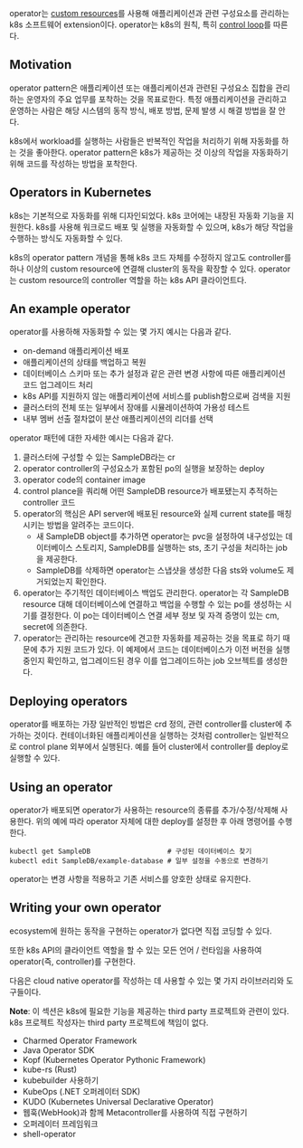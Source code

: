 operator는 [custom resources](https://kubernetes.io/docs/concepts/extend-kubernetes/api-extension/custom-resources/)를 사용해 애플리케이션과 관련 구성요소를 관리하는 k8s 소프트웨어 extension이다. operator는 k8s의 원칙, 특히 [control loop](https://kubernetes.io/docs/concepts/architecture/controller/)를 따른다.

## Motivation
operator pattern은 애플리케이션 또는 애플리케이션과 관련된 구성요소 집합을 관리하는 운영자의 주요 업무를 포착하는 것을 목표로한다. 특정 애플리케이션을 관리하고 운영하는 사람은 해당 시스템의 동작 방식, 배포 방법, 문제 발생 시 해결 방법을 잘 안다.

k8s에서 workload를 실행하는 사람들은 반복적인 작업을 처리하기 위해 자동화를 하는 것을 좋아한다. operator pattern은 k8s가 제공하는 것 이상의 작업을 자동화하기 위해 코드를 작성하는 방법을 포착한다.

## Operators in Kubernetes
k8s는 기본적으로 자동화를 위해 디자인되었다. k8s 코어에는 내장된 자동화 기능을 지원한다. k8s를 사용해 워크로드 배포 및 실행을 자동화할 수 있으며, k8s가 해당 작업을 수행하는 방식도 자동화할 수 있다.

k8s의 operator pattern 개념을 통해 k8s 코드 자체를 수정하지 않고도 controller를 하나 이상의 custom resource에 연결해 cluster의 동작을 확장할 수 있다. operator는 custom resource의 controller 역할을 하는 k8s API 클라이언트다.

## An example operator
operator를 사용하해 자동화할 수 있는 몇 가지 예시는 다음과 같다.

- on-demand 애플리케이션 배포
- 애플리케이션의 상태를 백업하고 복원
-  데이터베이스 스키마 또는 추가 설정과 같은 관련 변경 사항에 따른 애플리케이션 코드 업그레이드 처리
- k8s API를 지원하지 않는 애플리케이션에 서비스를 publish함으로써 검색을 지원
- 클러스터의 전체 또는 일부에서 장애를 시뮬레이션하여 가용성 테스트
- 내부 멤버 선출 절차없이 분산 애플리케이션의 리더를 선택

operator 패턴에 대한 자세한 예시는 다음과 같다.
1. 클러스터에 구성할 수 있는 SampleDB라는 cr
2. operator controller의 구성요소가 포함된 po의 실행을 보장하는 deploy
3. operator code의 container image
4. control plance을 쿼리해 어떤 SampleDB resource가 배포됐는지 추적하는 controller 코드
5. operator의 핵심은 API server에 배포된 resource와 실제 current state를 매칭시키는 방법을 알려주는 코드이다.
    - 새 SampleDB object를 추가하면 operator는 pvc을 설정하여 내구성있는 데이터베이스 스토리지, SampleDB를 실행하는 sts, 초기 구성을 처리하는 job을 제공한다.
    - SampleDB를 삭제하면 operator는 스냅샷을 생성한 다음 sts와 volume도 제거되었는지 확인한다.
6. operator는 주기적인 데이터베이스 백업도 관리한다. operator는 각 SampleDB resource 대해 데이터베이스에 연결하고 백업을 수행할 수 있는 po를 생성하는 시기를 결정한다. 이 po는 데이터베이스 연결 세부 정보 및 자격 증명이 있는 cm, secret에 의존한다.
7. operator는 관리하는 resource에 견고한 자동화를 제공하는 것을 목표로 하기 때문에 추가 지원 코드가 있다. 이 예제에서 코드는 데이터베이스가 이전 버전을 실행 중인지 확인하고, 업그레이드된 경우 이를 업그레이드하는 job 오브젝트를 생성한다.

## Deploying operators
operator를 배포하는 가장 일반적인 방법은 crd 정의, 관련 controller를 cluster에 추가하는 것이다. 컨테이너화된 애플리케이션을 실행하는 것처럼 controller는 일반적으로 control plane 외부에서 실행된다. 예를 들어 cluster에서 controller를 deploy로 실행할 수 있다.

## Using an operator
operator가 배포되면 operator가 사용하는 resource의 종류를 추가/수정/삭제해 사용한다. 위의 예에 따라 operator 자체에 대한 deploy를 설정한 후 아래 명령어를 수행한다.

```
kubectl get SampleDB                   # 구성된 데이터베이스 찾기
kubectl edit SampleDB/example-database # 일부 설정을 수동으로 변경하기
```

operator는 변경 사항을 적용하고 기존 서비스를 양호한 상태로 유지한다.

## Writing your own operator
ecosystem에 원하는 동작을 구현하는 operator가 없다면 직접 코딩할 수 있다.

또한 k8s API의 클라이언트 역할을 할 수 있는 모든 언어 / 런타임을 사용하여 operator(즉, controller)를 구현한다.

다음은 cloud native operator를 작성하는 데 사용할 수 있는 몇 가지 라이브러리와 도구들이다.

**Note**: 이 섹션은 k8s에 필요한 기능을 제공하는 third party 프로젝트와 관련이 있다. k8s 프로젝트 작성자는 third party 프로젝트에 책임이 없다.

- Charmed Operator Framework
- Java Operator SDK
- Kopf (Kubernetes Operator Pythonic Framework)
- kube-rs (Rust)
- kubebuilder 사용하기
- KubeOps (.NET 오퍼레이터 SDK)
- KUDO (Kubernetes Universal Declarative Operator)
- 웹훅(WebHook)과 함께 Metacontroller를 사용하여 직접 구현하기
- 오퍼레이터 프레임워크
- shell-operator